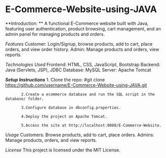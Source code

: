 # E-Commerce-Website-using-JAVA
**Introduction: **
        A functional E-Commerce website built with Java, featuring user authentication, product browsing, cart management, and an admin panel for managing products and orders.

*Features*
  Customer:
          Login/Signup, browse products, add to cart, place orders, and view order history.
  Admin:
          Manage products and orders, view reports.
          
*Technologies Used*
  Frontend: HTML, CSS, JavaScript, Bootstrap
  Backend: Java (Servlets, JSP), JDBC
  Database: MySQL
  Server: Apache Tomcat


***Setup Instructions***
           1. Clone the repo:
            #git clone https://github.com/username/E-Commerce-Website-using-JAVA.git
      
           2.Create a ecommerce database and run the SQL script in the database/ folder.
   
           3.Configure database in dbconfig.properties.
   
           4.Deploy the project on Apache Tomcat.
   
           5.Access the site at http://localhost:8080/E-Commerce-Website.

*Usage*
Customers: Browse products, add to cart, place orders.
Admins: Manage products, orders, and view reports.

*License*
This project is licensed under the MIT License.
